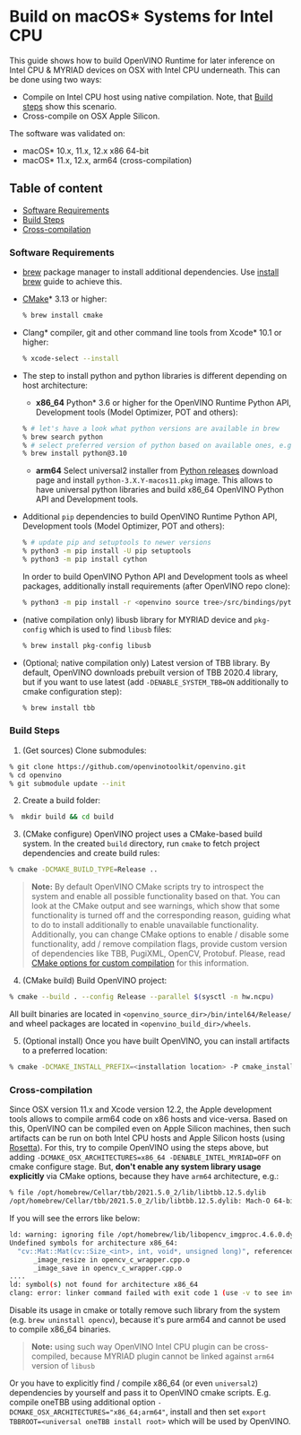 # Build on macOS* Systems for Intel CPU

This guide shows how to build OpenVINO Runtime for later inference on Intel CPU & MYRIAD devices on OSX with Intel CPU underneath. This can be done using two ways:
- Compile on Intel CPU host using native compilation. Note, that [Build steps](#build-steps) show this scenario.
- Cross-compile on OSX Apple Silicon.

The software was validated on:
- macOS\* 10.x, 11.x, 12.x x86 64-bit
- macOS\* 11.x, 12.x, arm64 (cross-compilation)

## Table of content

  - [Software Requirements](#software-requirements)
  - [Build Steps](#build-steps)
  - [Cross-compilation](#cross-compilation)

### Software Requirements

- [brew] package manager to install additional dependencies. Use [install brew](https://brew.sh) guide to achieve this.
- [CMake]\* 3.13 or higher:
  ```sh
  % brew install cmake
  ```
- Clang\* compiler, git and other command line tools from Xcode\* 10.1 or higher:
  ```sh
  % xcode-select --install
  ``` 
- The step to install python and python libraries is different depending on host architecture:
  - **x86_64** Python\* 3.6 or higher for the OpenVINO Runtime Python API, Development tools (Model Optimizer, POT and others):
  ```sh
  % # let's have a look what python versions are available in brew
  % brew search python
  % # select preferred version of python based on available ones, e.g. 3.10
  % brew install python@3.10
  ```
  - **arm64** Select universal2 installer from [Python releases] download page and install `python-3.X.Y-macos11.pkg` image. This allows to have universal python libraries and build x86_64 OpenVINO Python API and Development tools.

- Additional `pip` dependencies to build OpenVINO Runtime Python API, Development tools (Model Optimizer, POT and others):
  ```sh
  % # update pip and setuptools to newer versions
  % python3 -m pip install -U pip setuptools
  % python3 -m pip install cython
  ```
  In order to build OpenVINO Python API and Development tools as wheel packages, additionally install requirements (after OpenVINO repo clone):
  ```sh
  % python3 -m pip install -r <openvino source tree>/src/bindings/python/wheel/requirements-dev.txt
  ```
- (native compilation only) libusb library for MYRIAD device and `pkg-config` which is used to find `libusb` files:
  ```sh
  % brew install pkg-config libusb
  ```
- (Optional; native compilation only) Latest version of TBB library. By default, OpenVINO downloads prebuilt version of TBB 2020.4 library, but if you want to use latest (add `-DENABLE_SYSTEM_TBB=ON` additionally to cmake configuration step):
  ```sh
  % brew install tbb
  ```

### Build Steps

1. (Get sources) Clone submodules:
```sh
% git clone https://github.com/openvinotoolkit/openvino.git
% cd openvino
% git submodule update --init
```
2. Create a build folder:
```sh
%  mkdir build && cd build
```
3. (CMake configure) OpenVINO project uses a CMake-based build system. In the created `build` directory, run `cmake` to fetch project dependencies and create build rules:
```sh
% cmake -DCMAKE_BUILD_TYPE=Release ..
```
> **Note:** By default OpenVINO CMake scripts try to introspect the system and enable all possible functionality based on that. You can look at the CMake output and see warnings, which show that some functionality is turned off and the corresponding reason, guiding what to do to install additionally to enable unavailable functionality. Additionally, you can change CMake options to enable / disable some functionality, add / remove compilation flags, provide custom version of dependencies like TBB, PugiXML, OpenCV, Protobuf. Please, read [CMake options for custom compilation](CMakeOptionsForCustomCompilation) for this information.
4. (CMake build) Build OpenVINO project:
```sh
% cmake --build . --config Release --parallel $(sysctl -n hw.ncpu)
```
All built binaries are located in `<openvino_source_dir>/bin/intel64/Release/` and wheel packages are located in `<openvino_build_dir>/wheels`.

5. (Optional install) Once you have built OpenVINO, you can install artifacts to a preferred location:
```sh
% cmake -DCMAKE_INSTALL_PREFIX=<installation location> -P cmake_install.cmake
```

### Cross-compilation 

Since OSX version 11.x and Xcode version 12.2, the Apple development tools allows to compile arm64 code on x86 hosts and vice-versa. Based on this, OpenVINO can be compiled even on Apple Silicon machines, then such artifacts can be run on both Intel CPU hosts and Apple Silicon hosts (using [Rosetta]). For this, try to compile OpenVINO using the steps above, but adding `-DCMAKE_OSX_ARCHITECTURES=x86_64 -DENABLE_INTEL_MYRIAD=OFF` on cmake configure stage. But, **don't enable any system library usage explicitly** via CMake options, because they have `arm64` architecture, e.g.:
```sh
% file /opt/homebrew/Cellar/tbb/2021.5.0_2/lib/libtbb.12.5.dylib
/opt/homebrew/Cellar/tbb/2021.5.0_2/lib/libtbb.12.5.dylib: Mach-O 64-bit dynamically linked shared library arm64
```

If you will see the errors like below:
```sh
ld: warning: ignoring file /opt/homebrew/lib/libopencv_imgproc.4.6.0.dylib, building for macOS-x86_64 but attempting to link with file built for macOS-arm64
Undefined symbols for architecture x86_64:
  "cv::Mat::Mat(cv::Size_<int>, int, void*, unsigned long)", referenced from:
      _image_resize in opencv_c_wrapper.cpp.o
      _image_save in opencv_c_wrapper.cpp.o
....
ld: symbol(s) not found for architecture x86_64
clang: error: linker command failed with exit code 1 (use -v to see invocation)
```
Disable its usage in cmake or totally remove such library from the system (e.g. `brew uninstall opencv`), because it's pure arm64 and cannot be used to compile x86_64 binaries.

> **Note:** using such way OpenVINO Intel CPU plugin can be cross-compiled, because MYRIAD plugin cannot be linked against `arm64` version of `libusb`

Or you have to explicitly find / compile x86_64 (or even `universal2`) dependencies by yourself and pass it to OpenVINO cmake scripts. E.g. compile oneTBB using additional option `-DCMAKE_OSX_ARCHITECTURES="x86_64;arm64"`, install and then set `export TBBROOT=<universal oneTBB install root>` which will be used by OpenVINO.

[CMake]:https://cmake.org/download/
[brew]:https://brew.sh
[Rosetta]:https://support.apple.com/en-us/HT211861
[Python releases]: https://www.python.org/downloads/macos/